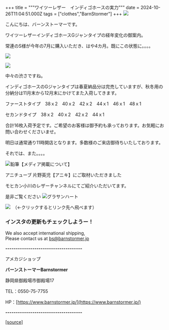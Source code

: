 +++
title = """ワイツーレザー　インディゴホースの実力"""
date = 2024-10-26T11:04:51.000Z
tags = ["clothes","BarnStormer"]
+++
[![](https://stat.ameba.jp/user_images/20231023/16/barnstormer-go/b2/03/p/o0420015015354743273.png)](https://ameblo.jp/barnstormer-go/entry-12825670498.html)

こんにちは、バーンストーマーです。

ワイツーレザーインディゴホースGジャンタイプの経年変化の御案内。

常連のS様が今年の7月に購入いただき、はや4カ月。既にこの状態に。。。。

[![](https://stat.ameba.jp/user_images/20241026/20/barnstormer-go/c3/ec/j/o0538070015502512263.jpg)](https://stat.ameba.jp/user_images/20241026/20/barnstormer-go/c3/ec/j/o0538070015502512263.jpg)

[![](https://stat.ameba.jp/user_images/20241026/20/barnstormer-go/b6/fb/j/o0496070015502512266.jpg)](https://stat.ameba.jp/user_images/20241026/20/barnstormer-go/b6/fb/j/o0496070015502512266.jpg)

中々の渋さですね。

インディゴホースのGジャンタイプは春夏納品分は完売していますが、秋冬用の分納分は11月末から12月末にかけてまた入荷してきます。

ファーストタイプ　38ｘ2　40ｘ2　42ｘ2　44ｘ1　46ｘ1　48ｘ1

セカンドタイプ　38ｘ2　40ｘ2　42ｘ2　44ｘ1

合計16枚入荷予定です。ご希望のお客様は御予約も承っております。お気軽にお問い合わせくださいませ。

明日は通常通り11時開店となります。多数様のご来店御待ちいたしております。

それでは、また。。。。

![鉛筆](https://stat100.ameba.jp/blog/ucs/img/char/char3/519.png)【メディア掲載について】

アニチューブ 片野英児【アニキ】にご取材いただきました

モヒカン小川のレザーチャンネルにてご紹介いただいてます。

是非ご覧ください ![グラサンハート](https://stat100.ameba.jp/blog/ucs/img/char/char3/148.png)

[![](https://stat.ameba.jp/user_images/20230412/16/barnstormer-go/6a/23/p/o0108010815269242493.png)](https://www.instagram.com/barnstormer_daily/)　（←クリックするとリンク先へ飛べます）

### インスタの更新もチェックしようー！

We also accept international shipping,  
Please contact us at bs@barnstormer.jp

**\-------------------------------------**

アメカジショップ

**バーンストーマーBarnstormer**

静岡県御殿場市御殿場17

TEL：0550-75-7755

HP：[https://www.barnstormer.jp/](https://www.barnstormer.jp/)

**\-------------------------------------**

[[source]](https://ameblo.jp/barnstormer-go/entry-12872684129.html)
